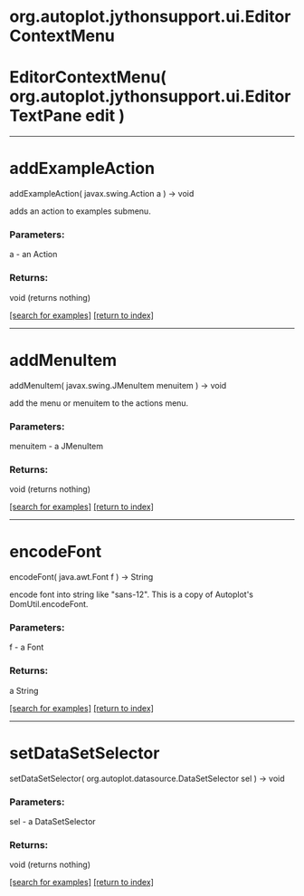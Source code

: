 # org.autoplot.jythonsupport.ui.EditorContextMenu



# EditorContextMenu( org.autoplot.jythonsupport.ui.EditorTextPane edit )


***
<a name="addExampleAction"></a>
# addExampleAction
addExampleAction( javax.swing.Action a ) &rarr; void

adds an action to examples submenu.

### Parameters:
a - an Action

### Returns:
void (returns nothing)


<a href="https://github.com/autoplot/dev/search?q=addExampleAction&unscoped_q=addExampleAction">[search for examples]</a>
<a href="https://github.com/autoplot/documentation/blob/master/javadoc/index-all.md">[return to index]</a>

***
<a name="addMenuItem"></a>
# addMenuItem
addMenuItem( javax.swing.JMenuItem menuitem ) &rarr; void

add the menu or menuitem to the actions menu.

### Parameters:
menuitem - a JMenuItem

### Returns:
void (returns nothing)


<a href="https://github.com/autoplot/dev/search?q=addMenuItem&unscoped_q=addMenuItem">[search for examples]</a>
<a href="https://github.com/autoplot/documentation/blob/master/javadoc/index-all.md">[return to index]</a>

***
<a name="encodeFont"></a>
# encodeFont
encodeFont( java.awt.Font f ) &rarr; String

encode font into string like "sans-12".  This is a copy of Autoplot's
 DomUtil.encodeFont.

### Parameters:
f - a Font

### Returns:
a String


<a href="https://github.com/autoplot/dev/search?q=encodeFont&unscoped_q=encodeFont">[search for examples]</a>
<a href="https://github.com/autoplot/documentation/blob/master/javadoc/index-all.md">[return to index]</a>

***
<a name="setDataSetSelector"></a>
# setDataSetSelector
setDataSetSelector( org.autoplot.datasource.DataSetSelector sel ) &rarr; void



### Parameters:
sel - a DataSetSelector

### Returns:
void (returns nothing)


<a href="https://github.com/autoplot/dev/search?q=setDataSetSelector&unscoped_q=setDataSetSelector">[search for examples]</a>
<a href="https://github.com/autoplot/documentation/blob/master/javadoc/index-all.md">[return to index]</a>

